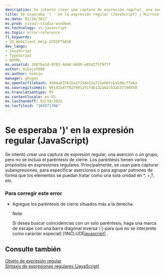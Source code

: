 ```yaml
---
description: Se intentó crear una captura de expresión regular, una aserción o un grupo, pero no se incluía el paréntesis de cierre.
title: Se esperaba ') ' en la expresión regular (JavaScript) | Microsoft Docs
ms.date: 01/18/2017
ms.prod: visual-studio-windows
ms.technology: vs-javascript
ms.topic: error-reference
f1_keywords:
- VS.WebClient.Help.SCRIPT5020
dev_langs:
- JavaScript
- TypeScript
- DHTML
ms.assetid: 2087ba1d-9783-4d40-b609-e8542f579f7f
author: mikejo5000
ms.author: mikejo
manager: ghogen
ms.openlocfilehash: 4504a637625a1f15de12a721eb6fcba5dbc7fa6a
ms.sourcegitcommit: 691d2a47f92f991241fdb132a82c53a537198d50
ms.translationtype: MT
ms.contentlocale: es-ES
ms.lasthandoff: 03/16/2021
ms.locfileid: "103571706"
---
```

# <a name="expected--in-regular-expression-javascript"></a>Se esperaba ')' en la expresión regular (JavaScript)
Se intentó crear una captura de expresión regular, una aserción o un grupo, pero no se incluía el paréntesis de cierre. Los paréntesis tienen varios propósitos en expresiones regulares. Principalmente, se usan para capturar subexpresiones, para especificar aserciones o para agrupar patrones de forma que los elementos se puedan tratar como una sola unidad en *, +,?, etc.  
  
### <a name="to-correct-this-error"></a>Para corregir este error  
  
- Agregue los paréntesis de cierre situados más a la derecha.  
  
    > [!NOTE]
    > Si desea buscar coincidencias con un solo paréntesis, haga una marca de escape con una barra diagonal inversa \\ (-para que no se interprete como carácter especial) [!INCLUDE[javascript](../../javascript/includes/javascript-md.md)] .  
  
## <a name="see-also"></a>Consulte también  
 [Objeto de expresión regular](https://developer.mozilla.org/docs/Web/JavaScript/Reference/Global_Objects/RegExp)   
 [Sintaxis de expresiones regulares (JavaScript)](/previous-versions/1400241x(v=vs.100))

